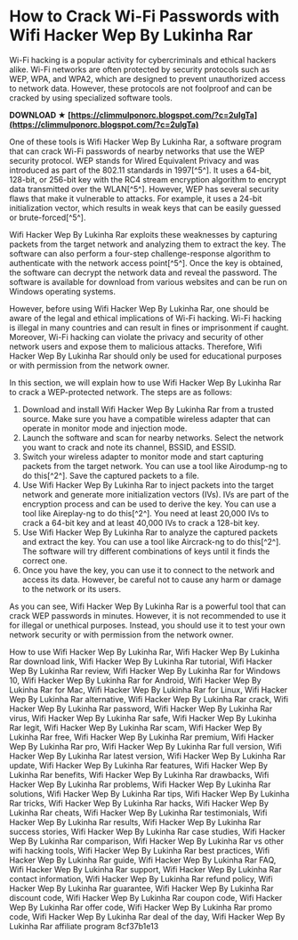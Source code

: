# How to Crack Wi-Fi Passwords with Wifi Hacker Wep By Lukinha Rar
 
Wi-Fi hacking is a popular activity for cybercriminals and ethical hackers alike. Wi-Fi networks are often protected by security protocols such as WEP, WPA, and WPA2, which are designed to prevent unauthorized access to network data. However, these protocols are not foolproof and can be cracked by using specialized software tools.
 
**DOWNLOAD ★ [https://climmulponorc.blogspot.com/?c=2uIgTa](https://climmulponorc.blogspot.com/?c=2uIgTa)**


 
One of these tools is Wifi Hacker Wep By Lukinha Rar, a software program that can crack Wi-Fi passwords of nearby networks that use the WEP security protocol. WEP stands for Wired Equivalent Privacy and was introduced as part of the 802.11 standards in 1997[^5^]. It uses a 64-bit, 128-bit, or 256-bit key with the RC4 stream encryption algorithm to encrypt data transmitted over the WLAN[^5^]. However, WEP has several security flaws that make it vulnerable to attacks. For example, it uses a 24-bit initialization vector, which results in weak keys that can be easily guessed or brute-forced[^5^].
 
Wifi Hacker Wep By Lukinha Rar exploits these weaknesses by capturing packets from the target network and analyzing them to extract the key. The software can also perform a four-step challenge-response algorithm to authenticate with the network access point[^5^]. Once the key is obtained, the software can decrypt the network data and reveal the password. The software is available for download from various websites and can be run on Windows operating systems.
 
However, before using Wifi Hacker Wep By Lukinha Rar, one should be aware of the legal and ethical implications of Wi-Fi hacking. Wi-Fi hacking is illegal in many countries and can result in fines or imprisonment if caught. Moreover, Wi-Fi hacking can violate the privacy and security of other network users and expose them to malicious attacks. Therefore, Wifi Hacker Wep By Lukinha Rar should only be used for educational purposes or with permission from the network owner.
  
In this section, we will explain how to use Wifi Hacker Wep By Lukinha Rar to crack a WEP-protected network. The steps are as follows:
 
1. Download and install Wifi Hacker Wep By Lukinha Rar from a trusted source. Make sure you have a compatible wireless adapter that can operate in monitor mode and injection mode.
2. Launch the software and scan for nearby networks. Select the network you want to crack and note its channel, BSSID, and ESSID.
3. Switch your wireless adapter to monitor mode and start capturing packets from the target network. You can use a tool like Airodump-ng to do this[^2^]. Save the captured packets to a file.
4. Use Wifi Hacker Wep By Lukinha Rar to inject packets into the target network and generate more initialization vectors (IVs). IVs are part of the encryption process and can be used to derive the key. You can use a tool like Aireplay-ng to do this[^2^]. You need at least 20,000 IVs to crack a 64-bit key and at least 40,000 IVs to crack a 128-bit key.
5. Use Wifi Hacker Wep By Lukinha Rar to analyze the captured packets and extract the key. You can use a tool like Aircrack-ng to do this[^2^]. The software will try different combinations of keys until it finds the correct one.
6. Once you have the key, you can use it to connect to the network and access its data. However, be careful not to cause any harm or damage to the network or its users.

As you can see, Wifi Hacker Wep By Lukinha Rar is a powerful tool that can crack WEP passwords in minutes. However, it is not recommended to use it for illegal or unethical purposes. Instead, you should use it to test your own network security or with permission from the network owner.
 
How to use Wifi Hacker Wep By Lukinha Rar,  Wifi Hacker Wep By Lukinha Rar download link,  Wifi Hacker Wep By Lukinha Rar tutorial,  Wifi Hacker Wep By Lukinha Rar review,  Wifi Hacker Wep By Lukinha Rar for Windows 10,  Wifi Hacker Wep By Lukinha Rar for Android,  Wifi Hacker Wep By Lukinha Rar for Mac,  Wifi Hacker Wep By Lukinha Rar for Linux,  Wifi Hacker Wep By Lukinha Rar alternative,  Wifi Hacker Wep By Lukinha Rar crack,  Wifi Hacker Wep By Lukinha Rar password,  Wifi Hacker Wep By Lukinha Rar virus,  Wifi Hacker Wep By Lukinha Rar safe,  Wifi Hacker Wep By Lukinha Rar legit,  Wifi Hacker Wep By Lukinha Rar scam,  Wifi Hacker Wep By Lukinha Rar free,  Wifi Hacker Wep By Lukinha Rar premium,  Wifi Hacker Wep By Lukinha Rar pro,  Wifi Hacker Wep By Lukinha Rar full version,  Wifi Hacker Wep By Lukinha Rar latest version,  Wifi Hacker Wep By Lukinha Rar update,  Wifi Hacker Wep By Lukinha Rar features,  Wifi Hacker Wep By Lukinha Rar benefits,  Wifi Hacker Wep By Lukinha Rar drawbacks,  Wifi Hacker Wep By Lukinha Rar problems,  Wifi Hacker Wep By Lukinha Rar solutions,  Wifi Hacker Wep By Lukinha Rar tips,  Wifi Hacker Wep By Lukinha Rar tricks,  Wifi Hacker Wep By Lukinha Rar hacks,  Wifi Hacker Wep By Lukinha Rar cheats,  Wifi Hacker Wep By Lukinha Rar testimonials,  Wifi Hacker Wep By Lukinha Rar results,  Wifi Hacker Wep By Lukinha Rar success stories,  Wifi Hacker Wep By Lukinha Rar case studies,  Wifi Hacker Wep By Lukinha Rar comparison,  Wifi Hacker Wep By Lukinha Rar vs other wifi hacking tools,  Wifi Hacker Wep By Lukinha Rar best practices,  Wifi Hacker Wep By Lukinha Rar guide,  Wifi Hacker Wep By Lukinha Rar FAQ,  Wifi Hacker Wep By Lukinha Rar support,  Wifi Hacker Wep By Lukinha Rar contact information,  Wifi Hacker Wep By Lukinha Rar refund policy,  Wifi Hacker Wep By Lukinha Rar guarantee,  Wifi Hacker Wep By Lukinha Rar discount code,  Wifi Hacker Wep By Lukinha Rar coupon code,  Wifi Hacker Wep By Lukinha Rar offer code,  Wifi Hacker Wep By Lukinha Rar promo code,  Wifi Hacker Wep By Lukinha Rar deal of the day,  Wifi Hacker Wep By Lukinha Rar affiliate program
 8cf37b1e13
 
